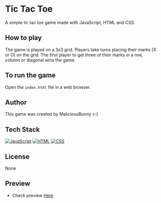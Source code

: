 # Tic Tac Toe

A simple tic tac toe game made with JavaScript, HTML and CSS.

## How to play

The game is played on a 3x3 grid. Players take turns placing their marks (X or O) on the grid. The first player to get three of their marks in a row, column or diagonal wins the game.

## To run the game

Open the `index.html` file in a web browser.

## Author

This game was created by MaliciousBunny >:)

## Tech Stack

[![JavaScript](https://img.shields.io/badge/JavaScript-%23F0DB4F.svg?style=flat-square)](https://shields.io/)
[![HTML](https://img.shields.io/badge/HTML5-%23E34F26.svg?style=flat-square)](https://shields.io/)
[![CSS](https://img.shields.io/badge/CSS3-%23007ACC.svg?style=flat-square)](https://shields.io/)

## License

None

## Preview
* Check preview <a href="">Here</a>

